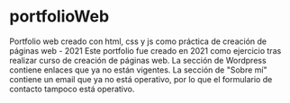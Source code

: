 # portfolioWeb
Portfolio web creado con html, css y js como práctica de creación de páginas web - 2021
Este portfolio fue creado en 2021 como ejercicio tras realizar curso de creación de páginas web.
La sección de Wordpress contiene enlaces que ya no están vigentes.
La sección de "Sobre mí" contiene un email que ya no está operativo, por lo que el formulario de contacto tampoco está operativo.
